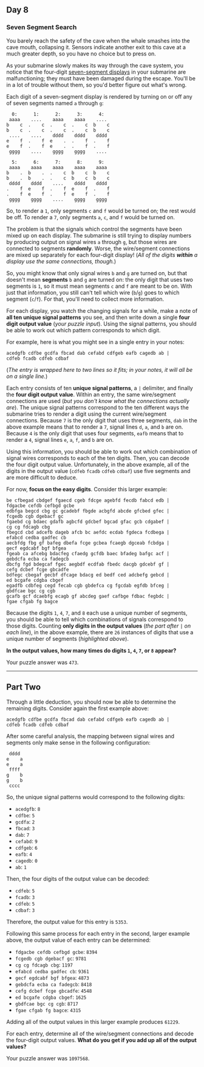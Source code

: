## Day 8

### Seven Segment Search

You barely reach the safety of the cave when the whale smashes into the cave mouth,
collapsing it. Sensors indicate another exit to this cave at a much greater depth, so
you have no choice but to press on.

As your submarine slowly makes its way through the cave system, you notice that the 
four-digit [seven-segment displays](https://en.wikipedia.org/wiki/Seven-segment_display) 
in your submarine are malfunctioning; they must have been damaged during the escape. 
You'll be in a lot of trouble without them, so you'd better figure out what's wrong.

Each digit of a seven-segment display is rendered by turning on or off any of seven 
segments named `a` through `g`:

```
  0:      1:      2:      3:      4:
 aaaa    ....    aaaa    aaaa    ....
b    c  .    c  .    c  .    c  b    c
b    c  .    c  .    c  .    c  b    c
 ....    ....    dddd    dddd    dddd
e    f  .    f  e    .  .    f  .    f
e    f  .    f  e    .  .    f  .    f
 gggg    ....    gggg    gggg    ....

  5:      6:      7:      8:      9:
 aaaa    aaaa    aaaa    aaaa    aaaa
b    .  b    .  .    c  b    c  b    c
b    .  b    .  .    c  b    c  b    c
 dddd    dddd    ....    dddd    dddd
.    f  e    f  .    f  e    f  .    f
.    f  e    f  .    f  e    f  .    f
 gggg    gggg    ....    gggg    gggg
```

So, to render a `1`, only segments `c` and `f` would be turned on; the rest would be 
off. To render a `7`, only segments `a`, `c`, and `f` would be turned on.

The problem is that the signals which control the segments have been mixed up on each 
display. The submarine is still trying to display numbers by producing output on signal 
wires `a` through `g`, but those wires are connected to segments **randomly**. Worse, 
the wire/segment connections are mixed up separately for each four-digit display! (_All 
of the digits **within** a display use the same connections, though._)

So, you might know that only signal wires `b` and `g` are turned on, but that doesn't mean 
**segments** `b` and `g` are turned on: the only digit that uses two segments is `1`, so 
it must mean segments `c` and `f` are meant to be on. With just that information, you 
still can't tell which wire (`b`/`g`) goes to which segment (`c`/`f`). For that, you'll 
need to collect more information.

For each display, you watch the changing signals for a while, make a note of **all ten 
unique signal patterns** you see, and then write down a single **four digit output value** 
(_your puzzle input_). Using the signal patterns, you should be able to work out which 
pattern corresponds to which digit.

For example, here is what you might see in a single entry in your notes:

```
acedgfb cdfbe gcdfa fbcad dab cefabd cdfgeb eafb cagedb ab |
cdfeb fcadb cdfeb cdbaf
```

(_The entry is wrapped here to two lines so it fits; in your notes, it will all be on a 
single line._)

Each entry consists of ten **unique signal patterns**, a `|` delimiter, and finally the 
**four digit output value**. Within an entry, the same wire/segment connections are used 
(_but you don't know what the connections actually are_). The unique signal patterns 
correspond to the ten different ways the submarine tries to render a digit using the 
current wire/segment connections. Because `7` is the only digit that uses three segments, 
`dab` in the above example means that to render a `7`, signal lines `d`, `a`, and `b` are 
on. Because `4` is the only digit that uses four segments, `eafb` means that to render a 
`4`, signal lines `e`, `a`, `f`, and `b` are on.

Using this information, you should be able to work out which combination of signal wires 
corresponds to each of the ten digits. Then, you can decode the four digit output value. 
Unfortunately, in the above example, all of the digits in the output value 
(`cdfeb` `fcadb` `cdfeb` `cdbaf`) use five segments and are more difficult to deduce.

For now, **focus on the easy digits**. Consider this larger example:

```
be cfbegad cbdgef fgaecd cgeb fdcge agebfd fecdb fabcd edb |
fdgacbe cefdb cefbgd gcbe
edbfga begcd cbg gc gcadebf fbgde acbgfd abcde gfcbed gfec |
fcgedb cgb dgebacf gc
fgaebd cg bdaec gdafb agbcfd gdcbef bgcad gfac gcb cdgabef |
cg cg fdcagb cbg
fbegcd cbd adcefb dageb afcb bc aefdc ecdab fgdeca fcdbega |
efabcd cedba gadfec cb
aecbfdg fbg gf bafeg dbefa fcge gcbea fcaegb dgceab fcbdga |
gecf egdcabf bgf bfgea
fgeab ca afcebg bdacfeg cfaedg gcfdb baec bfadeg bafgc acf |
gebdcfa ecba ca fadegcb
dbcfg fgd bdegcaf fgec aegbdf ecdfab fbedc dacgb gdcebf gf |
cefg dcbef fcge gbcadfe
bdfegc cbegaf gecbf dfcage bdacg ed bedf ced adcbefg gebcd |
ed bcgafe cdgba cbgef
egadfb cdbfeg cegd fecab cgb gbdefca cg fgcdab egfdb bfceg |
gbdfcae bgc cg cgb
gcafb gcf dcaebfg ecagb gf abcdeg gaef cafbge fdbac fegbdc |
fgae cfgab fg bagce
```

Because the digits `1`, `4`, `7`, and `8` each use a unique number of segments, you 
should be able to tell which combinations of signals correspond to those digits. 
Counting **only digits in the output values** (_the part after `|` on each line_), in 
the above example, there are `26` instances of digits that use a unique number of 
segments (_highlighted above_).

**In the output values, how many times do digits `1`, `4`, `7`, or `8` appear?**

Your puzzle answer was `473`.

---

## Part Two

Through a little deduction, you should now be able to determine the remaining digits. 
Consider again the first example above:

```
acedgfb cdfbe gcdfa fbcad dab cefabd cdfgeb eafb cagedb ab |
cdfeb fcadb cdfeb cdbaf
```

After some careful analysis, the mapping between signal wires and segments only make 
sense in the following configuration:

```
 dddd
e    a
e    a
 ffff
g    b
g    b
 cccc
```

So, the unique signal patterns would correspond to the following digits:

- `acedgfb`: `8`
- `cdfbe`: `5`
- `gcdfa`: `2`
- `fbcad`: `3`
- `dab`: `7`
- `cefabd`: `9`
- `cdfgeb`: `6`
- `eafb`: `4`
- `cagedb`: `0`
- `ab`: `1`

Then, the four digits of the output value can be decoded:

- `cdfeb`: `5`
- `fcadb`: `3`
- `cdfeb`: `5`
- `cdbaf`: `3`

Therefore, the output value for this entry is `5353`.

Following this same process for each entry in the second, larger example above, the 
output value of each entry can be determined:

- `fdgacbe cefdb cefbgd gcbe`: `8394`
- `fcgedb cgb dgebacf gc`: `9781`
- `cg cg fdcagb cbg`: `1197`
- `efabcd cedba gadfec cb`: `9361`
- `gecf egdcabf bgf bfgea`: `4873`
- `gebdcfa ecba ca fadegcb`: `8418`
- `cefg dcbef fcge gbcadfe`: `4548`
- `ed bcgafe cdgba cbgef`: `1625`
- `gbdfcae bgc cg cgb`: `8717`
- `fgae cfgab fg bagce`: `4315`

Adding all of the output values in this larger example produces `61229`.

For each entry, determine all of the wire/segment connections and decode the four-digit 
output values. **What do you get if you add up all of the output values?**

Your puzzle answer was `1097568`.
